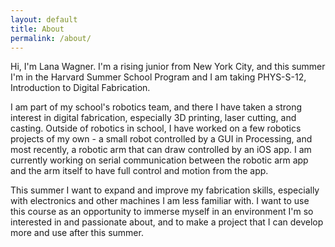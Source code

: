 ```yaml
---
layout: default
title: About
permalink: /about/
---
```


Hi, I'm Lana Wagner. I'm a rising junior from New York City, and this summer I'm in the Harvard Summer School Program and I am taking PHYS-S-12, Introduction to Digital Fabrication.

I am part of my school's robotics team, and there I have taken a strong interest in digital fabrication, especially 3D printing, laser cutting, and casting. Outside of robotics in school, I have worked on a few robotics projects of my own - a small robot controlled by a GUI in Processing, and most recently, a robotic arm that can draw controlled by an iOS app. I am currently working on serial communication between the robotic arm app and the arm itself to have full control and motion from the app.

This summer I want to expand and improve my fabrication skills, especially with electronics and other machines I am less familiar with. I want to use this course as an opportunity to immerse myself in an environment I'm so interested in and passionate about, and to make a project that I can develop more and use after this summer.
